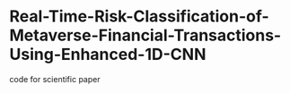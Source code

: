 # Real-Time-Risk-Classification-of-Metaverse-Financial-Transactions-Using-Enhanced-1D-CNN
code for scientific paper
